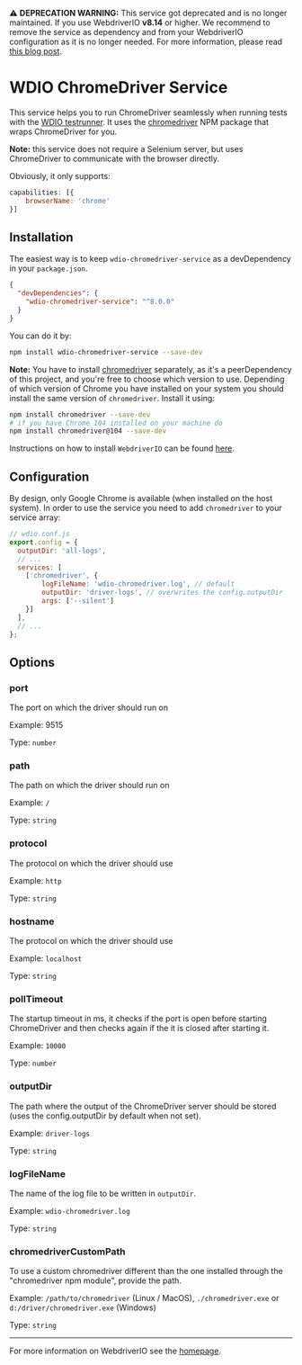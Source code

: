 ⚠️ __DEPRECATION WARNING:__ This service got deprecated and is no longer maintained. If you use WebdriverIO __v8.14__ or higher. We recommend to remove the service as dependency and from your WebdriverIO configuration as it is no longer needed. For more information, please read [this blog post](https://webdriver.io/blog/2023/07/31/driver-management).

WDIO ChromeDriver Service
=========================

This service helps you to run ChromeDriver seamlessly when running tests with the [WDIO testrunner](http://webdriver.io/guide/testrunner/gettingstarted.html). It uses the [chromedriver](https://www.npmjs.com/package/chromedriver) NPM package that wraps ChromeDriver for you.

__Note:__ this service does not require a Selenium server, but uses ChromeDriver to communicate with the browser directly.

Obviously, it only supports:

```js
capabilities: [{
    browserName: 'chrome'
}]
```

## Installation

The easiest way is to keep `wdio-chromedriver-service` as a devDependency in your `package.json`.

```json
{
  "devDependencies": {
    "wdio-chromedriver-service": "^8.0.0"
  }
}
```

You can do it by:

```bash
npm install wdio-chromedriver-service --save-dev
```

__Note:__ You have to install [chromedriver](https://www.npmjs.com/package/chromedriver) separately, as it's a peerDependency of this project, and you're free to choose which version to use. Depending of which version of Chrome you have installed on your system you should install the same version of `chromedriver`. Install it using:

```bash
npm install chromedriver --save-dev
# if you have Chrome 104 installed on your machine do
npm install chromedriver@104 --save-dev
```

Instructions on how to install `WebdriverIO` can be found [here](https://webdriver.io/docs/gettingstarted).

## Configuration

By design, only Google Chrome is available (when installed on the host system). In order to use the service you need to add `chromedriver` to your service array:

```js
// wdio.conf.js
export.config = {
  outputDir: 'all-logs',
  // ...
  services: [
    ['chromedriver', {
        logFileName: 'wdio-chromedriver.log', // default
        outputDir: 'driver-logs', // overwrites the config.outputDir
        args: ['--silent']
    }]
  ],
  // ...
};
```

## Options

### port
The port on which the driver should run on

Example: 9515

Type: `number`

### path
The path on which the driver should run on

Example: `/`

Type: `string`

### protocol
The protocol on which the driver should use

Example: `http`

Type: `string`

### hostname
The protocol on which the driver should use

Example: `localhost`

Type: `string`

### pollTimeout
The startup timeout in ms, it checks if the port is open before starting ChromeDriver and then checks again if the it is closed after starting it.

Example: `10000`

Type: `number`

### outputDir
The path where the output of the ChromeDriver server should be stored (uses the config.outputDir by default when not set).

Example: `driver-logs`

Type: `string`

### logFileName
The name of the log file to be written in `outputDir`.

Example: `wdio-chromedriver.log`

Type: `string`

### chromedriverCustomPath
To use a custom chromedriver different than the one installed through the "chromedriver npm module", provide the path.

Example: `/path/to/chromedriver` (Linux / MacOS), `./chromedriver.exe` or `d:/driver/chromedriver.exe` (Windows)

Type: `string`

---

For more information on WebdriverIO see the [homepage](https://webdriver.io).
